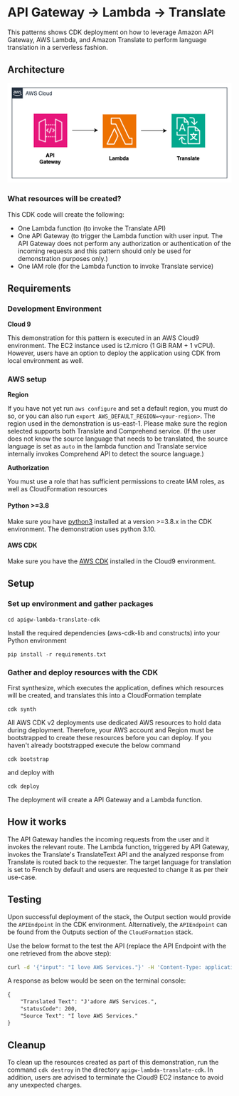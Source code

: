 # API Gateway -> Lambda -> Translate
This patterns shows CDK deployment on how to leverage Amazon API Gateway, AWS Lambda, and Amazon Translate to perform language translation in a serverless fashion.

## Architecture
![Diagram](src/architecture.png)

### What resources will be created?
This CDK code will create the following:
   - One Lambda function (to invoke the Translate API)
   - One API Gateway (to trigger the Lambda function with user input. The API Gateway does not perform any authorization or authentication of the incoming requests and this pattern should only be used for demonstration purposes only.)
   - One IAM role (for the Lambda function to invoke Translate service)

## Requirements

### Development Environment
**Cloud 9**

This demonstration for this pattern is executed in an AWS Cloud9 environment. The EC2 instance used is t2.micro (1 GiB RAM + 1 vCPU). However, users have an option to deploy the application using CDK from local environment as well.

### AWS setup
**Region**

If you have not yet run `aws configure` and set a default region, you must do so, or you can also run `export AWS_DEFAULT_REGION=<your-region>`. The region used in the demonstration is us-east-1. Please make sure the region selected supports both Translate and Comprehend service.
(If the user does not know the source language that needs to be translated, the source language is set as `auto` in the lambda function and Translate service internally invokes Comprehend API to detect the source language.) 

**Authorization**

You must use a role that has sufficient permissions to create IAM roles, as well as CloudFormation resources

#### Python >=3.8
Make sure you have [python3](https://www.python.org/downloads/) installed at a version >=3.8.x in the CDK environment. The demonstration uses python 3.10.

#### AWS CDK
Make sure you have the [AWS CDK](https://docs.aws.amazon.com/cdk/v2/guide/getting_started.html#getting_started_install) installed in the Cloud9 environment.


## Setup

### Set up environment and gather packages

```
cd apigw-lambda-translate-cdk
```

Install the required dependencies (aws-cdk-lib and constructs) into your Python environment 
```
pip install -r requirements.txt
```

### Gather and deploy resources with the CDK

First synthesize, which executes the application, defines which resources will be created, and translates this into a CloudFormation template
```
cdk synth
```
All AWS CDK v2 deployments use dedicated AWS resources to hold data during deployment. Therefore, your AWS account and Region must be bootstrapped to create these resources before you can deploy. If you haven't already bootstrapped execute the below command
```
cdk bootstrap
```
and deploy with
```
cdk deploy
```

The deployment will create a API Gateway and a Lambda function.

## How it works
The API Gateway handles the incoming requests from the user and it invokes the relevant route. The Lambda function, triggered by API Gateway, invokes the Translate's TranslateText API and the analyzed response from Translate is routed back to the requester. The target language for translation is set to French by default and users are requested to change it as per their use-case.

## Testing
Upon successful deployment of the stack, the Output section would provide the `APIEndpoint` in the CDK environment. Alternatively, the `APIEndpoint` can be found from the Outputs section of the `CloudFormation` stack.

Use the below format to the test the API (replace the API Endpoint with the one retrieved from the above step):
```bash
curl -d '{"input": "I love AWS Services."}' -H 'Content-Type: application/json' https://<abcdefg>.execute-api.<region>.amazonaws.com/TranslateText
```

A response as below would be seen on the terminal console:
```
{
    "Translated Text": "J'adore AWS Services.",
    "statusCode": 200,
    "Source Text": "I love AWS Services."
}
```

## Cleanup

To clean up the resources created as part of this demonstration, run the command `cdk destroy` in the directory `apigw-lambda-translate-cdk`. In addition, users are advised to terminate the Cloud9 EC2 instance to avoid any unexpected charges.

